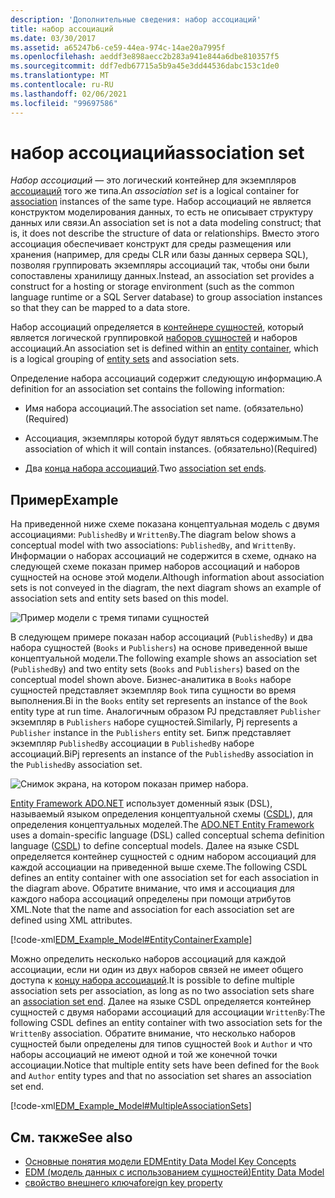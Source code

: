 ```yaml
---
description: 'Дополнительные сведения: набор ассоциаций'
title: набор ассоциаций
ms.date: 03/30/2017
ms.assetid: a65247b6-ce59-44ea-974c-14ae20a7995f
ms.openlocfilehash: aeddf3e898aecc2b283a941e844a6dbe810357f5
ms.sourcegitcommit: ddf7edb67715a5b9a45e3dd44536dabc153c1de0
ms.translationtype: MT
ms.contentlocale: ru-RU
ms.lasthandoff: 02/06/2021
ms.locfileid: "99697586"
---
```

# <a name="association-set"></a><span data-ttu-id="83c82-103">набор ассоциаций</span><span class="sxs-lookup"><span data-stu-id="83c82-103">association set</span></span>

<span data-ttu-id="83c82-104">*Набор ассоциаций* — это логический контейнер для экземпляров [ассоциаций](association-type.md) того же типа.</span><span class="sxs-lookup"><span data-stu-id="83c82-104">An *association set* is a logical container for [association](association-type.md) instances of the same type.</span></span> <span data-ttu-id="83c82-105">Набор ассоциаций не является конструктом моделирования данных, то есть не описывает структуру данных или связи.</span><span class="sxs-lookup"><span data-stu-id="83c82-105">An association set is not a data modeling construct; that is, it does not describe the structure of data or relationships.</span></span> <span data-ttu-id="83c82-106">Вместо этого ассоциация обеспечивает конструкт для среды размещения или хранения (например, для среды CLR или базы данных сервера SQL), позволяя группировать экземпляры ассоциаций так, чтобы они были сопоставлены хранилищу данных.</span><span class="sxs-lookup"><span data-stu-id="83c82-106">Instead, an association set provides a construct for a hosting or storage environment (such as the common language runtime or a SQL Server database) to group association instances so that they can be mapped to a data store.</span></span>  
  
 <span data-ttu-id="83c82-107">Набор ассоциаций определяется в [контейнере сущностей](entity-container.md), который является логической группировкой [наборов сущностей](entity-set.md) и наборов ассоциаций.</span><span class="sxs-lookup"><span data-stu-id="83c82-107">An association set is defined within an [entity container](entity-container.md), which is a logical grouping of [entity sets](entity-set.md) and association sets.</span></span>  
  
 <span data-ttu-id="83c82-108">Определение набора ассоциаций содержит следующую информацию.</span><span class="sxs-lookup"><span data-stu-id="83c82-108">A definition for an association set contains the following information:</span></span>  
  
- <span data-ttu-id="83c82-109">Имя набора ассоциаций.</span><span class="sxs-lookup"><span data-stu-id="83c82-109">The association set name.</span></span> <span data-ttu-id="83c82-110">(обязательно)</span><span class="sxs-lookup"><span data-stu-id="83c82-110">(Required)</span></span>  
  
- <span data-ttu-id="83c82-111">Ассоциация, экземпляры которой будут являться содержимым.</span><span class="sxs-lookup"><span data-stu-id="83c82-111">The association of which it will contain instances.</span></span> <span data-ttu-id="83c82-112">(обязательно)</span><span class="sxs-lookup"><span data-stu-id="83c82-112">(Required)</span></span>  
  
- <span data-ttu-id="83c82-113">Два [конца набора ассоциаций](association-set-end.md).</span><span class="sxs-lookup"><span data-stu-id="83c82-113">Two [association set ends](association-set-end.md).</span></span>  
  
## <a name="example"></a><span data-ttu-id="83c82-114">Пример</span><span class="sxs-lookup"><span data-stu-id="83c82-114">Example</span></span>  

 <span data-ttu-id="83c82-115">На приведенной ниже схеме показана концептуальная модель с двумя ассоциациями: `PublishedBy` и `WrittenBy`.</span><span class="sxs-lookup"><span data-stu-id="83c82-115">The diagram below shows a conceptual model with two associations: `PublishedBy`, and `WrittenBy`.</span></span> <span data-ttu-id="83c82-116">Информации о наборах ассоциаций не содержится в схеме, однако на следующей схеме показан пример наборов ассоциаций и наборов сущностей на основе этой модели.</span><span class="sxs-lookup"><span data-stu-id="83c82-116">Although information about association sets is not conveyed in the diagram, the next diagram shows an example of association sets and entity sets based on this model.</span></span>  
  
 ![Пример модели с тремя типами сущностей](./media/association-set/example-model-three-entity-types.gif)  
  
 <span data-ttu-id="83c82-118">В следующем примере показан набор ассоциаций (`PublishedBy`) и два набора сущностей (`Books` и `Publishers`) на основе приведенной выше концептуальной модели.</span><span class="sxs-lookup"><span data-stu-id="83c82-118">The following example shows an association set (`PublishedBy`) and two entity sets (`Books` and `Publishers`) based on the conceptual model shown above.</span></span> <span data-ttu-id="83c82-119">Бизнес-аналитика в `Books` наборе сущностей представляет экземпляр `Book` типа сущности во время выполнения.</span><span class="sxs-lookup"><span data-stu-id="83c82-119">Bi in the `Books` entity set represents an instance of the `Book` entity type at run time.</span></span> <span data-ttu-id="83c82-120">Аналогичным образом PJ представляет `Publisher` экземпляр в `Publishers` наборе сущностей.</span><span class="sxs-lookup"><span data-stu-id="83c82-120">Similarly, Pj represents a `Publisher` instance in the `Publishers` entity set.</span></span> <span data-ttu-id="83c82-121">Бипж представляет экземпляр `PublishedBy` ассоциации в `PublishedBy` наборе ассоциаций.</span><span class="sxs-lookup"><span data-stu-id="83c82-121">BiPj represents an instance of the `PublishedBy` association in the `PublishedBy` association set.</span></span>  
  
 ![Снимок экрана, на котором показан пример набора.](./media/association-set/sets-example-association.gif)  
  
 <span data-ttu-id="83c82-123">[Entity Framework ADO.NET](./ef/index.md) использует доменный язык (DSL), называемый языком определения концептуальной схемы ([CSDL](/ef/ef6/modeling/designer/advanced/edmx/csdl-spec)), для определения концептуальных моделей.</span><span class="sxs-lookup"><span data-stu-id="83c82-123">The [ADO.NET Entity Framework](./ef/index.md) uses a domain-specific language (DSL) called conceptual schema definition language ([CSDL](/ef/ef6/modeling/designer/advanced/edmx/csdl-spec)) to define conceptual models.</span></span> <span data-ttu-id="83c82-124">Далее на языке CSDL определяется контейнер сущностей с одним набором ассоциаций для каждой ассоциации на приведенной выше схеме.</span><span class="sxs-lookup"><span data-stu-id="83c82-124">The following CSDL defines an entity container with one association set for each association in the diagram above.</span></span> <span data-ttu-id="83c82-125">Обратите внимание, что имя и ассоциация для каждого набора ассоциаций определены при помощи атрибутов XML.</span><span class="sxs-lookup"><span data-stu-id="83c82-125">Note that the name and association for each association set are defined using XML attributes.</span></span>  
  
 [!code-xml[EDM_Example_Model#EntityContainerExample](../../../../samples/snippets/xml/VS_Snippets_Data/edm_example_model/xml/books.edmx#entitycontainerexample)]  
  
 <span data-ttu-id="83c82-126">Можно определить несколько наборов ассоциаций для каждой ассоциации, если ни один из двух наборов связей не имеет общего доступа к [концу набора ассоциаций](association-set-end.md).</span><span class="sxs-lookup"><span data-stu-id="83c82-126">It is possible to define multiple association sets per association, as long as no two association sets share an [association set end](association-set-end.md).</span></span> <span data-ttu-id="83c82-127">Далее на языке CSDL определяется контейнер сущностей с двумя наборами ассоциаций для ассоциации `WrittenBy`:</span><span class="sxs-lookup"><span data-stu-id="83c82-127">The following CSDL defines an entity container with two association sets for the `WrittenBy` association.</span></span> <span data-ttu-id="83c82-128">Обратите внимание, что несколько наборов сущностей были определены для типов сущностей `Book` и `Author` и что наборы ассоциаций не имеют одной и той же конечной точки ассоциации.</span><span class="sxs-lookup"><span data-stu-id="83c82-128">Notice that multiple entity sets have been defined for the `Book` and `Author` entity types and that no association set shares an association set end.</span></span>  
  
 [!code-xml[EDM_Example_Model#MultipleAssociationSets](../../../../samples/snippets/xml/VS_Snippets_Data/edm_example_model/xml/books3.edmx#multipleassociationsets)]  
  
## <a name="see-also"></a><span data-ttu-id="83c82-129">См. также</span><span class="sxs-lookup"><span data-stu-id="83c82-129">See also</span></span>

- [<span data-ttu-id="83c82-130">Основные понятия модели EDM</span><span class="sxs-lookup"><span data-stu-id="83c82-130">Entity Data Model Key Concepts</span></span>](entity-data-model-key-concepts.md)
- [<span data-ttu-id="83c82-131">EDM (модель данных с использованием сущностей)</span><span class="sxs-lookup"><span data-stu-id="83c82-131">Entity Data Model</span></span>](entity-data-model.md)
- [<span data-ttu-id="83c82-132">свойство внешнего ключа</span><span class="sxs-lookup"><span data-stu-id="83c82-132">foreign key property</span></span>](foreign-key-property.md)
